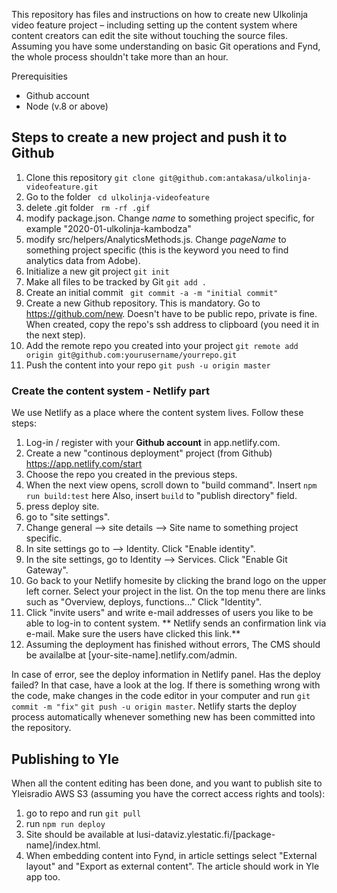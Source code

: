 This repository has files and instructions on how to create new Ulkolinja video feature project – including setting up the content system where content creators can edit the site without touching the source files. Assuming you have some understanding on basic Git operations and Fynd, the whole process shouldn't take more than an hour.  

Prerequisities

* Github account
* Node (v.8 or above)
 
## Steps to create a new project and push it to Github 

1. Clone this repository  ```git clone git@github.com:antakasa/ulkolinja-videofeature.git```
2. Go to the folder ``` cd ulkolinja-videofeature```
3.  delete .git folder ``` rm -rf .gif```
4.  modify package.json.  Change *name* to something project specific, for example "2020-01-ulkolinja-kambodza"
5. modify src/helpers/AnalyticsMethods.js. Change *pageName* to something project specific (this is the keyword you need to find analytics data from Adobe). 
6. Initialize a new git project ```git init```
7. Make all files to be tracked by Git ```git add . ```
8. Create an initial commit ``` git commit -a -m "initial commit"```
9. Create a new Github repository. This is mandatory. Go to https://github.com/new. Doesn't have to be public repo, private is fine. When created, copy the repo's ssh address to clipboard (you need it in the next step). 
10. Add the remote repo you created into your project ```git remote add origin git@github.com:yourusername/yourrepo.git``` 
11. Push the content into your repo ```git push -u origin master ```

### Create the content system - Netlify part

We use Netlify as a place where the content system lives. Follow these steps:

1. Log-in / register with your **Github account** in app.netlify.com. 
2. Create a new "continous deployment" project (from Github) https://app.netlify.com/start
3. Choose the repo you created in the previous steps.
4. When the next view opens, scroll down to "build command". Insert ```npm run build:test``` here Also, insert ```build``` to "publish directory" field.  
5. press deploy site. 
6. go to "site settings".
7. Change general --> site details --> Site name to something project specific.
6. In site settings go to  --> Identity. Click "Enable identity".
7. In the site settings, go to Identity --> Services. Click "Enable Git Gateway".
8. Go back to your Netlify homesite by clicking the brand logo on the upper left corner. Select your project in the list.  On the top menu there are links such as "Overview, deploys, functions..." Click "Identity". 
9. Click "invite users" and write e-mail addresses of users you like to be able to log-in to content system. ** Netlify sends an confirmation link via e-mail. Make sure the users have clicked this link.**
10. Assuming the deployment has finished without errors, The CMS should be availalbe at [your-site-name].netlify.com/admin.

In case of error, see the deploy information in Netlify panel. Has the deploy failed? In that case, have a look at the log. If there is something wrong with the code, make changes in the code editor in your computer and run ```git commit -m "fix"``` ```git push -u origin master```. Netlify starts the deploy process automatically whenever something new has been committed into the repository. 

## Publishing to Yle

When all the content editing has been done, and you want to publish site to Yleisradio AWS S3 (assuming you have the correct access rights and tools):

1. go to repo and run ```git pull```
2. run ```npm run deploy```
3. Site should be available at lusi-dataviz.ylestatic.fi/[package-name]/index.html.
4. When embedding content into Fynd, in article settings select "External layout" and "Export as external content". The article should work in Yle app too. 
